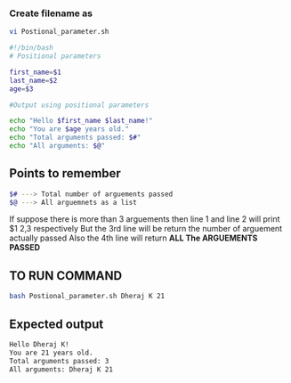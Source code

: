 ### Create filename as
```bash
vi Postional_parameter.sh
```



```bash 
#!/bin/bash
# Positional parameters

first_name=$1
last_name=$2
age=$3

#Output using positional parameters

echo "Hello $first_name $last_name!"
echo "You are $age years old."
echo "Total arguments passed: $#"
echo "All arguments: $@"
``` 


## Points to remember
```bash
$# ---> Total number of arguements passed 
$@ ---> All arguemnets as a list 
```
If suppose there is more than 3 arguements then line 1 and line 2 will print $1 $2,$3 respectively
But the 3rd line will be return the number of arguement actually passed
Also the 4th line will return **ALL The ARGUEMENTS PASSED**


## TO RUN COMMAND
```bash
bash Postional_parameter.sh Dheraj K 21
```




## Expected output
```bash
Hello Dheraj K!
You are 21 years old.
Total arguments passed: 3
All arguments: Dheraj K 21
```
